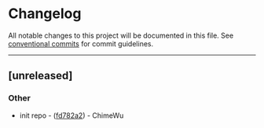 # Changelog

All notable changes to this project will be documented in this file. See [conventional commits](https://www.conventionalcommits.org/) for commit guidelines.

---

## [unreleased]

### Other

- init repo - ([fd782a2](https://github.com/ChimeWu//commit/fd782a25427ef0f500843f2d755de162babda3d8)) - ChimeWu

<!-- generated by git-cliff -->
